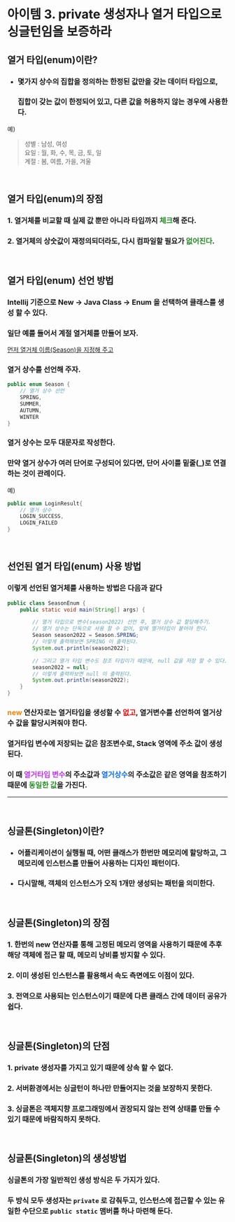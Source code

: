 # 아이템 3. private 생성자나 열거 타입으로 싱글턴임을 보증하라

## 열거 타입(enum)이란?  

- ### 몇가지 상수의 집합을 정의하는 한정된 값만을 갖는 데이터 타입으로,   
  ### 집합이 갖는 값이 한정되어 있고, 다른 값을 허용하지 않는 경우에 사용한다. 
  
예)  
> 성별 : 남성, 여성  
> 요일 : 월, 화, 수, 목, 금, 토, 일  
> 계절 : 봄, 여름, 가을, 겨울 

<br>

## 열거 타입(enum)의 장점  

### 1. 열거체를 비교할 때 **실제 값** 뿐만 아니라 **타입**까지 <span style="color:#228B22">체크</span>해 준다.
### 2. 열거체의 상숫값이 **재정의**되더라도, 다시 컴파일할 필요가 <span style="color:#228B22">없어진다</span>.

<br>

## 열거 타입(enum) 선언 방법  

### Intellij 기준으로 New -> Java Class -> Enum 을 선택하여 클래스를 생성 할 수 있다.
### 일단 예를 들어서 계절 열거체를 만들어 보자.
[먼저 열거체 이름(Season)을 지정해 주고](./imgs/Item_3_HTU_enum_1.PNG)  

### 열거 상수를 선언해 주자.
~~~JAVA
public enum Season {
    // 열거 상수 선언
    SPRING,
    SUMMER,
    AUTUMN,
    WINTER
}
~~~

### 열거 상수는 모두 대문자로 작성한다.
### 만약 열거 상수가 여러 단어로 구성되어 있다면, 단어 사이를 밑줄(_)로 연결하는 것이 관례이다.  

예)  
~~~JAVA
public enum LoginResult{
    // 열거 상수
    LOGIN_SUCCESS,
    LOGIN_FAILED
} 
~~~

<br>

## 선언된 열거 타입(enum) 사용 방법
### 이렇게 선언된 열거체를 사용하는 방법은 다음과 같다
~~~JAVA
public class SeasonEnum {
    public static void main(String[] args) {

        // 열거 타입으로 변수(season2022) 선언 후, 열거 상수 값 할당해주기.
        // 열거 상수는 단독으로 사용 할 수 없어, 앞에 열거타입이 붙어야 한다.
        Season season2022 = Season.SPRING;
        // 이렇게 출력해보면 SPRING 이 출력된다.
        System.out.println(season2022);

        // 그리고 열거 타입 변수도 참조 타입이기 때문에, null 값을 저장 할 수 있다.
        season2022 = null;
        // 이렇게 출력하보면 null 이 출력된다.
        System.out.println(season2022);
    }
}
~~~

### <span style="color:#FF8200">new</span> 연산자로는 열거타입을 생성할 수 <span style="color:#FF0000">없고</span>, 열거변수를 선언하여 열거상수 값을 **할당**시켜줘야 한다.
### 열거타입 변수에 저장되는 값은 참조변수로, Stack 영역에 주소 값이 생성된다.
### 이 때 <span style="color:#C12DFF">열거타입 변수</span>의 주소값과 <span style="color:#0A6EFF">열거상수</span>의 주소값은 같은 영역을 참조하기 때문에 <span style="color:#228B22">동일한 값</span>을 가진다.

---
<br>

## 싱글톤(Singleton)이란?
- ### 어플리케이션이 실행될 때, 어떤 클래스가 한번만 메모리에 할당하고, 그 메모리에 인스턴스를 만들어 사용하는 디자인 패턴이다.
- ### 다시말해, 객체의 인스턴스가 오직 1개만 생성되는 패턴을 의미한다.

<br>

## 싱글톤(Singleton)의 장점
### 1. 한번의 new 연산자를 통해 고정된 메모리 영역을 사용하기 때문에 추후 해당 객체에 접근 할 때, 메모리 낭비를 방지할 수 있다.
### 2. 이미 생성된 인스턴스를 활용해서 속도 측면에도 이점이 있다.
### 3. 전역으로 사용되는 인스턴스이기 때문에 다른 클래스 간에 데이터 공유가 쉽다.

<br>

## 싱글톤(Singleton)의 단점
### 1. **private** 생성자를 가지고 있기 때문에 상속 할 수 없다.
### 2. **서버환경**에서는 싱글턴이 하나만 만들어지는 것을 보장하지 못한다.
### 3. 싱글톤은 객체지향 프로그래밍에서 권장되지 않는 **전역 상태**를 만들 수 있기 때문에 바람직하지 못하다.

<br>

## 싱글톤(Singleton)의 생성방법
### 싱글톤의 가장 일반적인 생성 방식은 두 가지가 있다.
### 두 방식 모두 생성자는 `private` 로 감춰두고, 인스턴스에 접근할 수 있는 유일한 수단으로 `public static` 맴버를 하나 마련해 둔다.